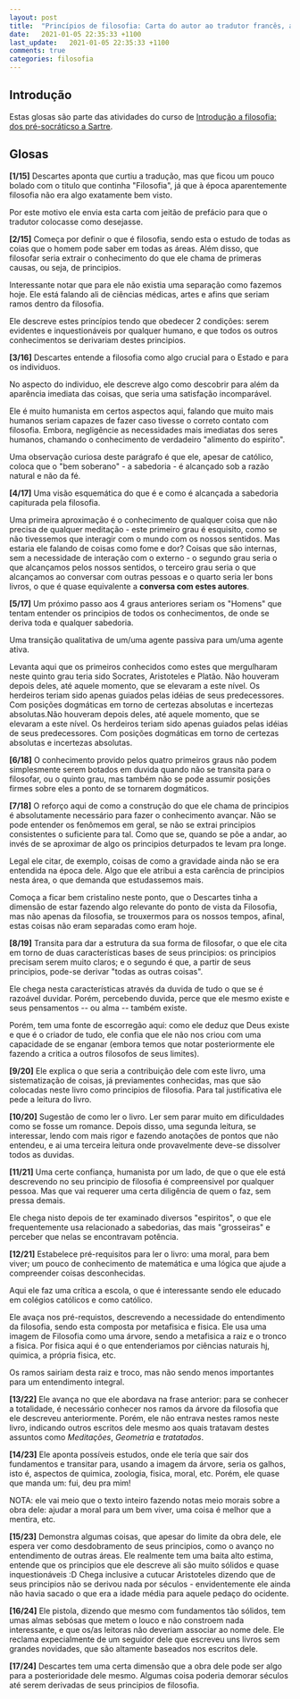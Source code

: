 ```yaml
---
layout: post
title:  "Princípios de filosofia: Carta do autor ao tradutor francês, ao jeito de prefácio"
date:   2021-01-05 22:35:33 +1100
last_update:   2021-01-05 22:35:33 +1100
comments: true
categories: filosofia
---
```


## Introdução

Estas glosas são parte das atividades do curso de [Introdução a filosofia: dos
pré-socráticso a
Sartre](https://www.udemy.com/course/introducao-a-filosofia-dos-pre-socraticos-a-sartre).

## Glosas

**[1/15]** Descartes aponta que curtiu a tradução, mas que ficou um pouco bolado com
o titulo que continha "Filosofia", já que à época aparentemente filosofia não
era algo exatamente bem visto.

Por este motivo ele envia esta carta com jeitão de prefácio para que o tradutor
colocasse como desejasse.

**[2/15]** Começa por definir o que é filosofia, sendo esta o estudo de todas as
coias que o homem pode saber em todas as áreas. Além disso, que filosofar seria
extrair o conhecimento do que ele chama de primeras causas, ou seja, de
principios.

Interessante notar que para ele não existia uma separação como fazemos hoje. Ele
está falando ali de ciências médicas, artes e afins que seriam ramos dentro da
filosofia.

Ele descreve estes princípios tendo que obedecer 2 condições: serem evidentes
e inquestionáveis por qualquer humano, e que todos os outros conhecimentos se
derivariam destes principios.

**[3/16]** Descartes entende a filosofia como algo crucial para o Estado e para os
individuos.

No aspecto do individuo, ele descreve algo como descobrir para além da aparência
imediata das coisas, que seria uma satisfação incomparável.

Ele é muito humanista em certos aspectos aqui, falando que muito mais humanos
seriam capazes de fazer caso tivesse o correto contato com filosofia. Embora,
negligêncie as necessidades mais imediatas dos seres humanos, chamando o
conhecimento de verdadeiro "alimento do espirito".

Uma observação curiosa deste parágrafo é que ele, apesar de católico, coloca que
o "bem soberano" - a sabedoria - é alcançado sob a razão natural e não da fé.

**[4/17]** Uma visão esquemática do que é e como é alcançada a sabedoria
capiturada pela filosofia.

Uma primeira aproximação é o conhecimento de qualquer coisa que não precisa de
qualquer meditação - este primeiro grau é esquisito, como se não tivessemos que
interagir com o mundo com os nossos sentidos. Mas estaria ele falando de coisas
como fome e dor? Coisas que são internas, sem a necessidade de interação com o
externo - o segundo grau seria o que alcançamos pelos nossos sentidos, o
terceiro grau seria o que alcançamos ao conversar com outras pessoas e o quarto
seria ler bons livros, o que é quase equivalente a **conversa com estes
autores**.

**[5/17]** Um próximo passo aos 4 graus anteriores seriam os "Homens" que tentam
entender os principios de todos os conhecimentos, de onde se deriva toda e
qualquer sabedoria.


Uma transição qualitativa de um/uma agente passiva para um/uma agente ativa.

Levanta aqui que os primeiros conhecidos como estes que mergulharam neste quinto
grau teria sido Socrates, Aristoteles e Platão. Não houveram depois deles, até
aquele momento, que se elevaram a este nível. Os herdeiros teriam sido apenas
guiados pelas idéias de seus predecessores. Com posições dogmáticas em torno de
certezas absolutas e incertezas absolutas.Não houveram depois deles, até aquele
momento, que se elevaram a este nível. Os herdeiros teriam sido apenas guiados
pelas idéias de seus predecessores. Com posições dogmáticas em torno de certezas
absolutas e incertezas absolutas.

**[6/18]** O conhecimento provido pelos quatro primeiros graus não podem
simplesmente serem botados em duvida quando não se transita para o filosofar, ou
o quinto grau, mas também não se pode assumir posições firmes sobre eles a ponto
de se tornarem dogmáticos.

**[7/18]** O reforço aqui de como a construção do que ele chama de principios é
absolutamente necessário para fazer o conhecimento avançar. Não se pode entender
os fenômemos em geral, se não se extrai principios consistentes o suficiente
para tal. Como que se, quando se põe a andar, ao invés de se aproximar de algo
os principios deturpados te levam pra longe.

Legal ele citar, de exemplo, coisas de como a gravidade ainda não se era
entendida na época dele. Algo que ele atribui a esta carência de principios
nesta área, o que demanda que estudassemos mais.

Comoça a ficar bem cristalino neste ponto, que o Descartes tinha a dimensão de
estar fazendo algo relevante do ponto de vista da Filosofia, mas não apenas da
filosofia, se trouxermos para os nossos tempos, afinal, estas coisas não eram
separadas como eram hoje.

**[8/19]** Transita para dar a estrutura da sua forma de filosofar, o que ele cita
em torno de duas características bases de seus principios: os principios
precisam serem muito claros; e o segundo é que, a partir de seus principios,
pode-se derivar "todas as outras coisas".

Ele chega nesta características através da duvida de tudo o que se é razoável
duvidar. Porém, percebendo duvida, perce que ele mesmo existe e seus pensamentos
-- ou alma -- também existe.

Porém, tem uma fonte de escorregão aqui: como ele deduz que Deus existe e que é
o criador de tudo, ele confia que ele não nos criou com uma capacidade de se
enganar (embora temos que notar posteriormente ele fazendo a critica a outros
filosofos de seus limites).

**[9/20]** Ele explica o que seria a contribuição dele com este livro, uma
sistematização de coisas, já previamentes conhecidas, mas que são colocadas
neste livro como principios de filosofia. Para tal justificativa ele pede a
leitura do livro.

**[10/20]** Sugestão de como ler o livro. Ler sem parar muito em dificuldades como
se fosse um romance. Depois disso, uma segunda leitura, se interessar, lendo com
mais rigor e fazendo anotações de pontos que não entendeu, e ai uma terceira
leitura onde provavelmente deve-se dissolver todos as duvidas.

**[11/21]** Uma certe confiança, humanista por um lado, de que o que ele está
descrevendo no seu principio de filosofia é compreensivel por qualquer pessoa.
Mas que vai requerer uma certa diligência de quem o faz, sem pressa demais.

Ele chega nisto depois de ter examinado diversos "espiritos", o que ele
frequentemente usa relacionado a sabedorias, das mais "grosseiras" e perceber
que nelas se encontravam potência.

**[12/21]** Estabelece pré-requisitos para ler o livro: uma moral, para bem viver;
um pouco de conhecimento de matemática e uma lógica que ajude a compreender
coisas desconhecidas.

Aqui ele faz uma crítica a escola, o que é interessante sendo ele educado em
colégios católicos e como católico.

Ele avaça nos pré-requistos, descrevendo a necessidade do entendimento da
filosofia, sendo esta composta por metafisica e fisica. Ele usa uma imagem de
Filosofia como uma árvore, sendo a metafisica a raiz e o tronco a fisica. Por
fisica aqui é o que entenderiamos por ciências naturais hj, quimica, a própria
fisica, etc.

Os ramos sairiam desta raiz e troco, mas não sendo menos importantes para um
entendimento integral.

**[13/22]** Ele avança no que ele abordava na frase anterior: para se conhecer a
totalidade, é necessário conhecer nos ramos da árvore da filosofia que ele
descreveu anteriormente. Porém, ele não entrava nestes ramos neste livro,
indicando outros escritos dele mesmo aos quais tratavam destes assuntos como
*Meditações*, *Geometria* e *tratatados*.

**[14/23]** Ele aponta possíveis estudos, onde ele tería que sair dos fundamentos e
transitar para, usando a imagem da árvore, seria os galhos, isto é, aspectos de
quimica, zoologia, fisica, moral, etc. Porém, ele quase que manda um: fui, deu
pra mim!

NOTA: ele vai meio que o texto inteiro fazendo notas meio morais sobre a obra
dele: ajudar a moral para um bem viver, uma coisa é melhor que a mentira, etc.

**[15/23]** Demonstra algumas coisas, que apesar do limite da obra dele, ele espera
ver como desdobramento de seus principios, como o avanço no entendimento de
outras áreas. Ele realmente tem uma baita alto estima, entende que os principios
que ele descreve ali são muito sólidos e quase inquestionáveis :D Chega
inclusive a cutucar Aristoteles dizendo que de seus principios não se derivou
nada por séculos - envidentemente ele ainda não havia sacado o que era a idade
média para aquele pedaço do ocidente.

**[16/24]** Ele pistola, dizendo que mesmo com fundamentos tão sólidos, tem umas
almas sebósas que metem o louco e não constroem nada interessante, e que os/as
leitoras não deveriam associar ao nome dele. Ele reclama expecialmente de um
seguidor dele que escreveu uns livros sem grandes novidades, que são altamente
baseados nos escritos dele.

**[17/24]** Descartes tem uma certa dimensão que a obra dele pode ser algo para a
posterioridade dele mesmo. Algumas coisa poderia demorar séculos até serem
derivadas de seus principios de filosofia.
